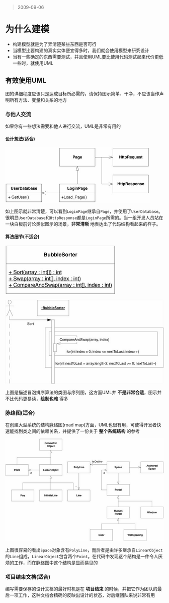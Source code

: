 > 2009-09-06

为什么建模
==========
- 构建模型就是为了弄清楚某些东西是否可行
- 当模型比要构建的真实实体便宜得多时，我们就会使用模型来研究设计
- 当有一些确定的东西需要测试，并且使用UML要比使用代码测试起来代价更低一些时，就使用UML

## 有效使用UML
图的详细程度应该只是达成目标所必需的，请保持图示简单、干净，不应该当作声明所有方法、变量和关系的地方

### 与他人交流
如果你有一些想法需要和他人进行交流，UML是非常有用的

#### 设计想法(适合)

![effective_uml_01](../../imgs/effective_uml_01.png)

如上图示就非常清楚，可以看到`LoginPage`继承自`Page`，并使用了`UserDatabase`。很明显`UserDatabase`和`HttpResponse`都是`LoginPage`所需的。当一组开发人员站在一块白板前讨论类似图示的场景，__非常清晰__ 地表达出了代码结构看起来的样子。

#### 算法细节(不适合)

![effective_uml_02](../../imgs/effective_uml_02.png)

![effective_uml_03](../../imgs/effective_uml_03.png)

上图是描述冒泡排序算法的类图与序列图，这方面UML并 __不是非常合适__，图示并不比代码更易读，__绘制也难__ 得多

### 脉络图(适合)
在创建大型系统的结构脉络图(road map)方面，UML也很有用，可使得开发者快速能找到类之间的依赖关系，并提供了一份关于 __整个系统结构__ 的参考

![effective_uml_04](../../imgs/effective_uml_04.png)

上图很容易的看出`Space`对象含有`PolyLine`，而后者是由许多继承自`LinearObject`的`Line`组成，`LinearObject`包含两个`Point`。在代码中发现这个结构是一件令人厌烦的工作，而在脉络图中这个结构是显而易见的

### 项目结束文档(适合)

编写需要保存的设计文档的最好时机是在 __项目结束__ 的时候，并把它作为团队的最后一项工作，这种文档会精确的反映出设计的状态，对后继团队来说非常有用


